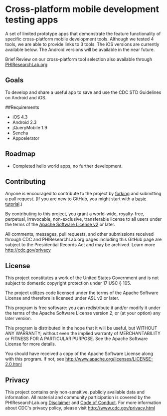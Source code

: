 Cross-platform mobile development testing apps
===========
A set of limited prototype apps that demonstrate the feature functionality of specific cross-platform mobile development tools. Although we tested 4 tools, we are able to provide links to 3 tools. The iOS versions are currently available below. The Android versions will be available in the near future.

Brief Review on our cross-platform tool selection also available through [PHIResearchLab.org](http://phiresearchlab.org/index.php?option=com_content&view=article&id=96:shirly-tool&catid=3:brief-reviews&Itemid=5)

## Goals
To develop and share a useful app to save and use the CDC STD Guidelines on Android and iOS.

##Requirements
* iOS 4.3
* Android 2.3
* jQueryMobile 1.9
* Sencha
* Appcelerator

## Roadmap
* Completed hello world apps, no further development.

## Contributing
Anyone is encouraged to contribute to the project by [forking](https://help.github.com/articles/fork-a-repo) and submitting a pull request. (If you are new to GitHub, you might start with a [basic tutorial](https://help.github.com/articles/set-up-git).) 

By contributing to this project, you grant a world-wide, royalty-free, perpetual, irrevocable, non-exclusive, transferable license to all users under the terms of the [Apache Software License v2](http://www.apache.org/licenses/LICENSE-2.0.html) or later.

All comments, messages, pull requests, and other submissions received through CDC and PHIResearchLab.org pages including this GitHub page are subject to the Presidential Records Act and may be archived. Learn more http://cdc.gov/privacy

## License

This project constitutes a work of the United States Government and is not subject to domestic copyright protection under 17 USC § 105.

The project utilizes code licensed under the terms of the Apache Software License and therefore is licensed under ASL v2 or later.

This program is free software: you can redistribute it and/or modify it under the terms of the Apache Software License version 2, or (at your option) any later version.

This program is distributed in the hope that it will be useful, but WITHOUT ANY WARRANTY; without even the implied warranty of MERCHANTABILITY or FITNESS FOR A PARTICULAR PURPOSE. See the Apache Software License for more details.

You should have received a copy of the Apache Software License along with this program. If not, see http://www.apache.org/licenses/LICENSE-2.0.html

## Privacy

This project contains only non-sensitive, publicly available data and information. All material and community participation is covered by the PHIResearchLab.org [Disclaimer](http://www.phiresearchlab.org/index.php?option=com_content&view=article&id=26&Itemid=15) and [Code of Conduct](http://www.phiresearchlab.org/index.php?option=com_content&view=article&id=27&Itemid=19). For more information about CDC's privacy policy, please visit http://www.cdc.gov/privacy.html


